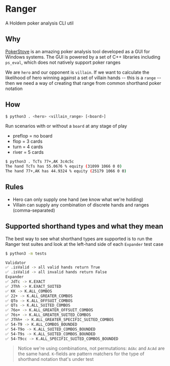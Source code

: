 # Ranger

A Holdem poker analysis CLI util

## Why

[PokerStove](https://github.com/andrewprock/pokerstove) is an amazing poker analysis tool developed as a GUI for Windows systems. The GUI is powered by a set of C++ libraries including `ps_eval`, which does not natively support poker ranges

We are `hero` and our opponent is `villain`. If we want to calculate the likelihood of hero winning against a set of villain hands -- this is a `range` -- then we need a way of creating that range from common shorthand poker notation

## How

```bash
$ python3 . <hero> <villain_range> [<board>]
```

Run scenarios with or without a `board` at any stage of play

- preflop = no board
- flop    = 3 cards
- turn    = 4 cards
- river   = 5 cards

```bash
$ python3 . TcTs 77+,AK 3c4c5c
The hand TcTs has 55.0676 % equity (31099 1066 0 0)
The hand 77+,AK has 44.9324 % equity (25179 1066 0 0)
```

## Rules

- Hero can only supply one hand (we know what we're holding)
- Villain can supply any combination of discrete hands and ranges (comma-separated)

## Supported shorthand types and what they mean

The best way to see what shorthand types are supported is to run the Ranger test suites and look at the left-hand side of each `Expander` test case

```bash
$ python3 -m tests

Validator
✅ .isValid -> all valid hands return True
✅ .isValid -> all invalid hands return False
Expander
✅ JdTc -> K.EXACT
✅ JThh -> K.EXACT_SUITED
✅ KK -> K.ALL_COMBOS
✅ 22+ -> K.ALL_GREATER_COMBOS
✅ QTo -> K.ALL_OFFSUIT_COMBOS
✅ QTs -> K.ALL_SUITED_COMBOS
✅ 76o+ -> K.ALL_GREATER_OFFSUIT_COMBOS
✅ 76s+ -> K.ALL_GREATER_SUITED_COMBOS
✅ JThh+ -> K.ALL_GREATER_SPECIFIC_SUITED_COMBOS
✅ 54-T9 -> K.ALL_COMBOS_BOUNDED
✅ 54-T9o -> K.ALL_SUITED_COMBOS_BOUNDED
✅ 54-T9s -> K.ALL_SUITED_COMBOS_BOUNDED
✅ 54-T9cc -> K.ALL_SPECIFIC_SUITED_COMBOS_BOUNDED
```

> Notice we're using combinations, not permutations: `AdAc` and `AcAd` are the same hand. `K`-fields are pattern matchers for the type of shorthand notation that's under test

